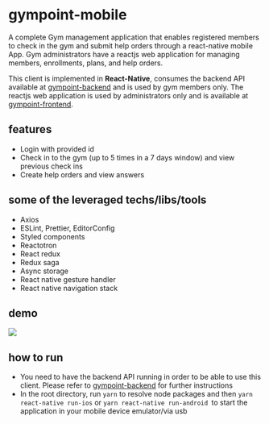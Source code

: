 # gympoint-mobile
A complete Gym management application that enables registered members to check in the gym and submit help orders through a react-native mobile App. Gym administrators have a reactjs web application for managing members, enrollments, plans, and help orders.

This client is implemented in  **React-Native**, consumes the backend API available at [gympoint-backend](https://github.com/jonathasgabriel/gympoint-backend) and is used by gym members only. The reactjs web application is used by administrators only and is available at [gympoint-frontend](https://github.com/jonathasgabriel/gympoint-frontend).

## features
- Login with provided id
- Check in to the gym (up to 5 times in a 7 days window) and view previous check ins
- Create help orders and view answers

## some of the leveraged techs/libs/tools
- Axios
- ESLint, Prettier, EditorConfig
- Styled components
- Reactotron
- React redux
- Redux saga
- Async storage
- React native gesture handler
- React native navigation stack

##  demo
![](gympoint-mobile-demo.gif)

## how to run

- You need to have the backend API running in order to be able to use this client. Please refer to [gympoint-backend](https://github.com/jonathasgabriel/gympoint-backend) for further instructions
- In the root directory, run `yarn` to resolve node packages and then `yarn react-native run-ios` or `yarn react-native run-android `to start the application in your mobile device emulator/via usb
